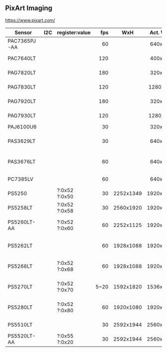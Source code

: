 PixArt Imaging
--------------
https://www.pixart.com/

| Sensor       | I2C | register:value |  fps |    WxH    | Act. WxH  |   Size | Pixel | V/lux.s | SNR  | DR     | Technology           | References                                                                                     |
|--------------|-----|----------------|-----:|:---------:|:---------:|-------:|------:|--------:|------|--------|----------------------|------------------------------------------------------------------------------------------------|
| PAC7365PJ-AA |     |                |   60 |           |  640x480  |   1/4" |   5.6 |         |      |        | PLCC CVBS NTSC/PAL   |                                                                                                |
| PAC7640LT    |     |                |  120 |           |  400x400  |        |   3.0 |         | 38dB | 51.4dB | CSP MIPI/I2C         |                                                                                                |
| PAG7820LT    |     |                |  180 |           |  320x240  |        |   3.0 |         | 38dB | 68dB   | CSP P/SPI/I2C        |                                                                                                |
| PAG7830LT    |     |                |  120 |           | 1280x800  |        |   3.0 |         | 38dB | 68dB   | CSP MIPI/P/I2C       |                                                                                                |
| PAG7920LT    |     |                |  180 |           |  320x240  |        |   3.0 |         | 38dB | 68dB   | CSP P/SPI/I2C        |                                                                                                |
| PAG7930LT    |     |                |  120 |           | 1280x800  |        |   3.0 |         | 38dB | 68dB   | CSP MIPI/P/I2C       |                                                                                                |
| PAJ6100U6    |     |                |   30 |           |  320x240  |        |   3.0 |         | 40dB | 54dB   | LGA P/SPI            |                                                                                                |
| PAS3629LT    |     |                |   30 |           |  640x480  |   1/7" |       |         |      |        | CSP RAW YUV RGB DVP  |                                                                                                |
| PAS3676LT    |     |                |   60 |           |  640x480  |   1/5" |   4.2 |         |      |        | CSP RAW YUV RGB DVP  |                                                                                                |
| PC7385LV     |     |                |   60 |           |  640x480  |   1/4" |   5.6 |         |      |        | TSV CVBS NTSC/PAL    |                                                                                                |
| PS5250       |     | ?:0x52 ?:0x50  |   30 | 2252x1349 | 1920x1080 | 1/2.7" |   3.0 |         |      |        | CSP RAW DVP/MIPI     | [T30](https://github.com/themactep/openingenic/blob/master/kernel/sensors/t30/ps5250/ps5250.c) |
| PS5258LT     |     | ?:0x52 ?:0x58  |   30 | 2560x1920 | 1920x1080 | 1/2.9" |   2.8 |         |      |        | CSP RAW DVP/MIPI     |                                                                                                |
| PS5260LT-AA  |     | ?:0x52 ?:0x60  |   60 | 2252x1125 | 1920x1080 | 1/2.7" |   3.0 |         |      |        | CSP RAW HDR DVP/MIPI | [T30](https://github.com/themactep/openingenic/blob/master/kernel/sensors/t30/ps5260/ps5260.c) |
| PS5262LT     |     |                |   60 | 1928x1088 | 1920x1080 | 1/2.7" |   3.0 |         |      |        | CSP RAW HDR DVP/MIPI |                                                                                                |
| PS5268LT     |     | ?:0x52 ?:0x68  |   60 | 1928x1088 | 1920x1080 | 1/2.7" |   3.0 |         |      |        | CSP RAW HDR DVP/MIPI |                                                                                                |
| PS5270LT     |     | ?:0x52 ?:0x70  | 5~20 | 1592x1820 | 1536x1536 | 1/2.4" |   3.4 |         |      |        | CSP RAW HDR DVP/MIPI | [T30](https://github.com/themactep/openingenic/blob/master/kernel/sensors/t30/ps5270/ps5270.c) |
| PS5280LT     |     | ?:0x52 ?:0x80  |   60 | 1920x1080 | 1920x1080 |   1/2" |   4.0 |         |      |        | CSP RAW HDR DVP/MIPI | [T30](https://github.com/themactep/openingenic/blob/master/kernel/sensors/t30/ps5280/ps5280.c) |
| PS5510LT     |     |                |   30 | 2592x1944 | 2560x1920 | 1/2.5" |  2.25 |         |      |        | CSP RAW MIPI         |                                                                                                |
| PS5520LT-AA  |     | ?:0x55 ?:0x20  |   30 | 2592x1944 | 2560x1920 | 1/2.5" |   2.2 |         |      |        | CSP RAW HDR MIPI     |                                                                                                |

